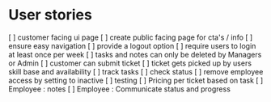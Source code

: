 # User stories
[ ] customer facing ui page
[ ] create public facing page for cta's / info
[ ] ensure easy navigation
[ ] provide a logout option
[ ] require users to login at least once per week
[ ] tasks and notes can only be deleted by Managers or Admin
[ ] customer can submit ticket
[ ] ticket gets picked up by users skill base and availability
[ ] track tasks
[ ] check status
[ ] remove employee access by setting to inactive
[ ] testing
[ ] Pricing per ticket based on task
[ ] Employee : notes
[ ] Employee : Communicate status and progress